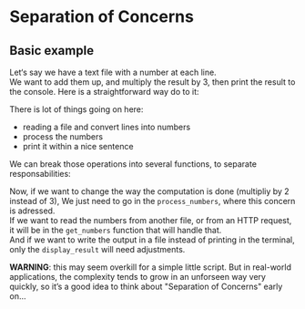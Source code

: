 # Separation of Concerns

## Basic example

Let‘s say we have a text file with a number at each line.  
We want to add them up, and multiply the result by 3, 
then print the result to the console.
Here is a straightforward way do to it:



There is lot of things going on here:
- reading a file and convert lines into numbers
- process the numbers
- print it within a nice sentence

We can break those operations into several functions, to separate responsabilities:



Now, if we want to change the way the computation is done (multipliy by 2 instead of 3),
We just need to go in the `process_numbers`, where this concern is adressed.  
If we want to read the numbers from another file, or from an HTTP request, it will be
in the `get_numbers` function that will handle that.  
And if we want to write the output in a file instead of printing in the terminal,
only the `display_result` will need adjustments.

**WARNING**: this may seem overkill for a simple little script. But in real-world
applications, the complexity tends to grow in an unforseen way very quickly, so it’s
a good idea to think about "Separation of Concerns" early on…
